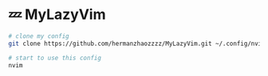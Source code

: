 # 💤 MyLazyVim

```bash
# clone my config
git clone https://github.com/hermanzhaozzzz/MyLazyVim.git ~/.config/nvim

# start to use this config
nvim
```
